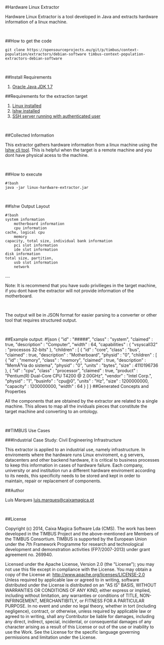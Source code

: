 #Hardware Linux Extractor

Hardware Linux Extractor is a tool developed in Java and extracts hardware information of a linux machine.

&nbsp;

##How to get the code

	git clone https://opensourceprojects.eu/git/p/timbus/context-population/extractors/debian-software timbus-context-population-extractors-debian-software 

&nbsp;

##Install Requirements

1. [Oracle Java JDK 1.7](http://www.oracle.com/technetwork/java/javase/downloads/index.html)

##Requirements for the extraction target

1. [Linux installed](http://en.wikipedia.org/wiki/list_of_Linux_distributions)
2. [lshw installed](http://ezix.org/project/wiki/HardwareLiSter)
3. [SSH server running with authenticated user](http://www.cyberciti.biz/faq/how-to-installing-and-using-ssh-client-server-in-linux/)

&nbsp;

##Collected Information

This extractor gathers hardware information from a linux machine using the [lshw cli tool](http://ezix.org/project/wiki/HardwareLiSter). 
This is helpful when the target is a remote machine and you dont have physical acess to the machine.

&nbsp;

##How to execute

	#!bash
	java -jar linux-hardware-extractor.jar
&nbsp;

##lshw Output Layout

	#!bash
	system information
        motherboard information
        cpu information
	cache, logical cpu
        memory
	capacity, total size, individual bank information
        pci slot information
        ide slot information
	disk information
	total size, partition,
        usb slot information
        network
.... 



Note: It is recommend that you have sudo privilieges in the target machine, if you dont have the extractor will not provide information of the motherboard.

&nbsp;

The output will be in JSON format for easier parsing to a converter or other tool that requires structured output.

&nbsp;

##Example output:
	#!json
	{
	  "id" : "#####",
	  "class" : "system",
	  "claimed" : true,
	  "description" : "Computer",
	  "width" : 64,
	  "capabilities" : {
	    "vsyscall32" : "processos 32-bits"
	  },
	  "children" : [
	    {
	      "id" : "core",
	      "class" : "bus",
	      "claimed" : true,
	      "description" : "Motherboard",
	      "physid" : "0",
	      "children" : [
		{
		  "id" : "memory",
		  "class" : "memory",
		  "claimed" : true,
		  "description" : "MemÃ³ria do sistema",
		  "physid" : "0",
		  "units" : "bytes",
		  "size" : 4110196736
		},
		 {
		  "id" : "cpu",
		  "class" : "processor",
		  "claimed" : true,
		  "product" : "Pentium(R) Dual-Core CPU       T4200  @ 2.00GHz",
		  "vendor" : "Intel Corp.",
		  "physid" : "1",
		  "businfo" : "cpu@0",
		  "units" : "Hz",
		  "size" : 1200000000,
		  "capacity" : 1200000000,
		  "width" : 64
		}
	]
}
##Generated Concepts and Properties

All the components that are obtained by the extractor are related to a single machine. This allows to map all the inviduals pieces that constitute the target machine and converting to an ontology. 

&nbsp;

##TIMBUS Use Cases

###Industrial Case Study: Civil Engineering Infrastructure

This extractor is applied to an industrial use, namely infrastructure. In enviroments where the hardware runs Linux enviroment, e.g servers, datacenters and other backend hardware, it is critical to business processes to keep this information in cases of hardware failure.
Each company, university or and institution run a different hardware enviroment according to its needs, this specificity needs to be stored and kept in order to maintain, repair or replacement of components.




##Author

Luís Marques <luis.marques@caixamagica.pt>

&nbsp;

##License

Copyright (c) 2014, Caixa Magica Software Lda (CMS).
The work has been developed in the TIMBUS Project and the above-mentioned are Members of the TIMBUS Consortium.
TIMBUS is supported by the European Union under the 7th Framework Programme for research and technological development and demonstration activities (FP7/2007-2013) under grant agreement no. 269940.

Licensed under the Apache License, Version 2.0 (the "License"); you may not use this file except in compliance with the License. You may obtain a copy of the License at:   http://www.apache.org/licenses/LICENSE-2.0 Unless required by applicable law or agreed to in writing, software distributed under the License is distributed on an "AS IS" BASIS, WITHOUT WARRANTIES OR CONDITIONS OF ANY KIND, either express or implied, including without limitation, any warranties or conditions of TITLE, NON-INFRINGEMENT, MERCHANTIBITLY, or FITNESS FOR A PARTICULAR PURPOSE. In no event and under no legal theory, whether in tort (including negligence), contract, or otherwise, unless required by applicable law or agreed to in writing, shall any Contributor be liable for damages, including any direct, indirect, special, incidental, or consequential damages of any character arising as a result of this License or out of the use or inability to use the Work.
See the License for the specific language governing permissions and limitation under the License.
